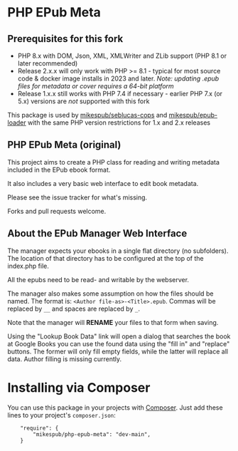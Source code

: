 PHP EPub Meta
=============

## Prerequisites for this fork

- PHP 8.x with DOM, Json, XML, XMLWriter and ZLib support (PHP 8.1 or later recommended)
- Release 2.x.x will only work with PHP >= 8.1 - typical for most source code & docker image installs in 2023 and later. *Note: updating .epub files for metadata or cover requires a 64-bit platform*
- Release 1.x.x still works with PHP 7.4 if necessary - earlier PHP 7.x (or 5.x) versions are *not* supported with this fork

This package is used by [mikespub/seblucas-cops](https://packagist.org/packages/mikespub/seblucas-cops) and [mikespub/epub-loader](https://packagist.org/packages/mikespub/epub-loader) with the same PHP version restrictions for 1.x and 2.x releases

## PHP EPub Meta (original)

This project aims to create a PHP class for reading and writing metadata
included in the EPub ebook format.

It also includes a very basic web interface to edit book metadata.

Please see the issue tracker for what's missing.

Forks and pull requests welcome.


About the EPub Manager Web Interface
------------------------------------

The manager expects your ebooks in a single flat directory (no subfolders). The
location of that directory has to be configured at the top of the index.php file.

All the epubs need to be read- and writable by the webserver.

The manager also makes some assumption on how the files should be named. The
format is: `<Author file-as>-<Title>.epub`. Commas will be replaced by `__` and
spaces are replaced by `_`.

Note that the manager will **RENAME** your files to that form when saving.

Using the "Lookup Book Data" link will open a dialog that searches the book at
Google Books you can use the found data using the "fill in" and "replace"
buttons. The former will only fill empty fields, while the latter will replace
all data. Author filling is missing currently.


Installing via Composer
=======================

You can use this package in your projects with [Composer](https://getcomposer.org/). Just
add these lines to your project's `composer.json`:

```
    "require": {
        "mikespub/php-epub-meta": "dev-main",
    }
```
